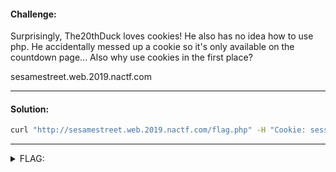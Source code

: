 #### Challenge:

Surprisingly, The20thDuck loves cookies! He also has no idea how to use php. He accidentally messed up a cookie so it's only available on the countdown page... Also why use cookies in the first place?

sesamestreet.web.2019.nactf.com

---

#### Solution:

```bash
curl "http://sesamestreet.web.2019.nactf.com/flag.php" -H "Cookie: session-time=1569260289" 2>/dev/null | grep nactf
```

---

<details><summary>FLAG:</summary>

```
nactf{c000000000ki3s}
```

</details>
